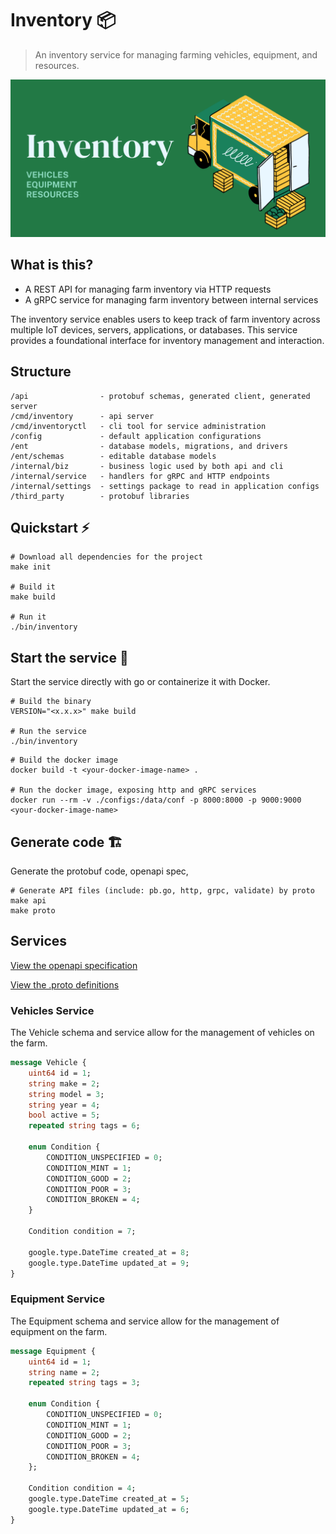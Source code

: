 # Inventory 📦

> An inventory service for managing farming vehicles, equipment, and resources.

![logo](./static/logo.png)

## What is this?

- A REST API for managing farm inventory via HTTP requests
- A gRPC service for managing farm inventory between internal services

The inventory service enables users to keep track of farm inventory across multiple IoT devices, servers, applications, or databases. This service provides a foundational interface for inventory management and interaction.

## Structure

```
/api 				- protobuf schemas, generated client, generated server
/cmd/inventory 		- api server
/cmd/inventoryctl 	- cli tool for service administration  
/config				- default application configurations
/ent				- database models, migrations, and drivers
/ent/schemas		- editable database models
/internal/biz		- business logic used by both api and cli
/internal/service	- handlers for gRPC and HTTP endpoints
/internal/settings	- settings package to read in application configs
/third_party		- protobuf libraries
```

## Quickstart ⚡

```shell
# Download all dependencies for the project
make init

# Build it
make build

# Run it
./bin/inventory
```

## Start the service 🏃

Start the service directly with go or containerize it with Docker.

```shell
# Build the binary
VERSION="<x.x.x>" make build

# Run the service
./bin/inventory
```

```shell
# Build the docker image
docker build -t <your-docker-image-name> .

# Run the docker image, exposing http and gRPC services
docker run --rm -v ./configs:/data/conf -p 8000:8000 -p 9000:9000 <your-docker-image-name>
```

## Generate code 🏗️

Generate the protobuf code, openapi spec, 

```
# Generate API files (include: pb.go, http, grpc, validate) by proto
make api
make proto
```

## Services

[View the openapi specification](./openapi.yaml)

[View the .proto definitions](./api/)

### Vehicles Service

The Vehicle schema and service allow for the management of vehicles on the farm.

```proto
message Vehicle {
	uint64 id = 1;
	string make = 2;
	string model = 3;
	string year = 4;
	bool active = 5;
	repeated string tags = 6;

	enum Condition {
		CONDITION_UNSPECIFIED = 0;
		CONDITION_MINT = 1;
		CONDITION_GOOD = 2;
		CONDITION_POOR = 3;
		CONDITION_BROKEN = 4;
	}

	Condition condition = 7;

	google.type.DateTime created_at = 8;
	google.type.DateTime updated_at = 9;
}
```

### Equipment Service

The Equipment schema and service allow for the management of equipment on the farm.

```proto
message Equipment {
	uint64 id = 1;
	string name = 2;
	repeated string tags = 3;

	enum Condition {
		CONDITION_UNSPECIFIED = 0;
		CONDITION_MINT = 1;
		CONDITION_GOOD = 2;
		CONDITION_POOR = 3;
		CONDITION_BROKEN = 4;
	};

	Condition condition = 4;
	google.type.DateTime created_at = 5;
	google.type.DateTime updated_at = 6;
}
```